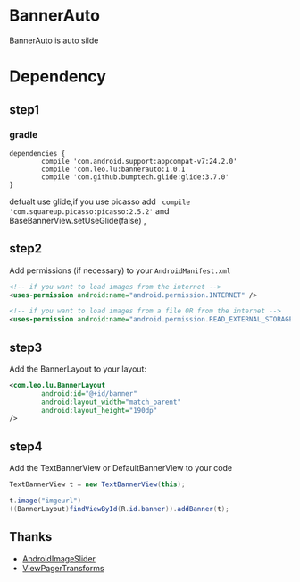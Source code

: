 # BannerAuto
BannerAuto is auto silde 

# Dependency
## step1
### gradle

```groove
dependencies {
        compile 'com.android.support:appcompat-v7:24.2.0'
        compile 'com.leo.lu:bannerauto:1.0.1'
        compile 'com.github.bumptech.glide:glide:3.7.0'
}
```
defualt use glide,if you use picasso add  `  compile 'com.squareup.picasso:picasso:2.5.2' ` and BaseBannerView.setUseGlide(false) , 
## step2
Add permissions (if necessary) to your `AndroidManifest.xml`
```xml
<!-- if you want to load images from the internet -->
<uses-permission android:name="android.permission.INTERNET" /> 

<!-- if you want to load images from a file OR from the internet -->
<uses-permission android:name="android.permission.READ_EXTERNAL_STORAGE" />
```
## step3
Add the BannerLayout to your layout:
```xml
<com.leo.lu.BannerLayout
        android:id="@+id/banner"
        android:layout_width="match_parent"
        android:layout_height="190dp"
/>
```
## step4
Add the TextBannerView or DefaultBannerView to your code
```java
TextBannerView t = new TextBannerView(this);

t.image("imgeurl")
((BannerLayout)findViewById(R.id.banner)).addBanner(t);

```
## Thanks 
- [AndroidImageSlider](https://github.com/daimajia/AndroidImageSlider)
- [ViewPagerTransforms](https://github.com/ToxicBakery/ViewPagerTransforms)

